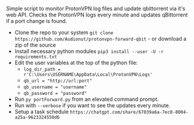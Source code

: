 Simple script to monitor ProtonVPN log files and update qbittorrent via it's web API.
Checks the ProtonVPN logs every minute and updates qBittorrent if a port change is found.

- Clone the repo to your system `git clone https://github.com/Audionut/protonvpn-forward-qbit` - or download a zip of the source
- Install necessary python modules `pip3 install --user -U -r requirements.txt`
- Edit the user variables at the top of the python file:
    - `log_dir_path = r'C:\Users\USERNAME\AppData\Local\ProtonVPN\Logs'`
    - `qb_url = "http://url:port"`
    - `qb_username = "username"`
    - `qb_password = "password"`
- Run `py portForward.py` from an elevated command prompt.
- Run with `--verbose` if you want to see the updates every minute.
- Setup a task schedule `https://chatgpt.com/share/67039a6a-7ec0-8004-a25a-9623324550d6`